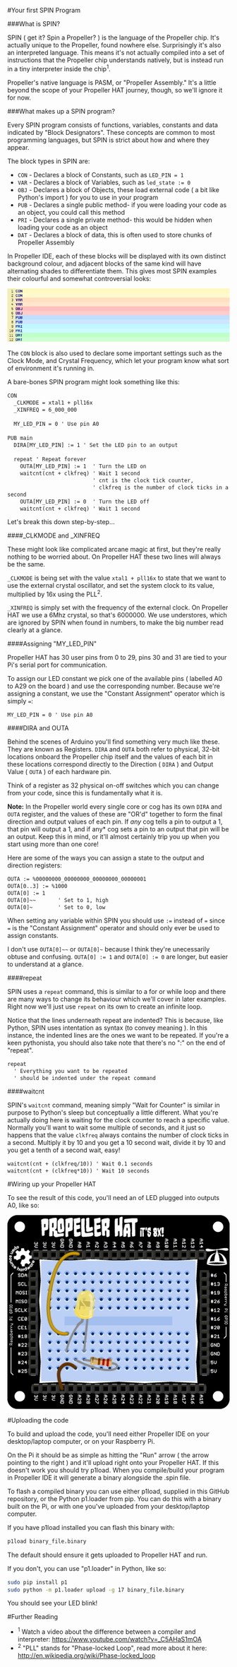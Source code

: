 <!--
---
title: Writing your first SPIN program
handle: writing-your-first-spin-program
type: tutorial
summary: A brief introduction to SPIN, the language of the Propeller, and your first Blink program
author: Phil Howard
products: [propeller-hat]
tags: [Propeller HAT, Raspberry Pi, Microcontroller, SPIN, Programming]
images: [images/tba.png]
difficulty: Intermediate
-->
#Your first SPIN Program

###What is SPIN?

SPIN ( get it? Spin a Propeller? ) is the language of the Propeller chip. It's actually unique to the Propeller,
found nowhere else. Surprisingly it's also an interpreted language. This means it's not actually compiled into a set of
instructions that the Propeller chip understands natively, but is instead run in a tiny interpreter inside the chip<sup>1</sup>.

Propeller's native language is PASM, or "Propeller Assembly." It's a little beyond the scope of your Propeller HAT journey,
though, so we'll ignore it for now.

###What makes up a SPIN program?

Every SPIN program consists of functions, variables, constants and data indicated by "Block Designators". These concepts
are common to most programming languages, but SPIN is strict about how and where they appear.

The block types in SPIN are:

* `CON` - Declares a block of Constants, such as `LED_PIN = 1`
* `VAR` - Declares a block of Variables, such as `led_state := 0`
* `OBJ` - Declares a block of Objects, these load external code ( a bit like Python's import ) for you to use in your program
* `PUB` - Declares a single public method- if you were loading your code as an object, you could call this method
* `PRI` - Declares a single private method- this would be hidden when loading your code as an object
* `DAT` - Declares a block of data, this is often used to store chunks of Propeller Assembly

In Propeller IDE, each of these blocks will be displayed with its own distinct background colour, and adjacent blocks of
the same kind will have alternating shades to differentiate them. This gives most SPIN examples their colourful and
somewhat controversial looks:

![I can SPIN a rainbow!](images/i-can-spin-a-rainbow.png)

The `CON` block is also used to declare some important settings such as the Clock Mode, and Crystal Frequency, which
let your program know what sort of environment it's running in.

A bare-bones SPIN program might look something like this:

```spin
CON
  _CLKMODE = xtal1 + pll16x
  _XINFREQ = 6_000_000
  
  MY_LED_PIN = 0 ' Use pin A0
  
PUB main
  DIRA[MY_LED_PIN] := 1 ' Set the LED pin to an output
  
  repeat ' Repeat forever
    OUTA[MY_LED_PIN] := 1  ' Turn the LED on
    waitcnt(cnt + clkfreq) ' Wait 1 second 
                           ' cnt is the clock tick counter, 
                           ' clkfreq is the number of clock ticks in a second
    OUTA[MY_LED_PIN] := 0  ' Turn the LED off
    waitcnt(cnt + clkfreq) ' Wait 1 second 
```

Let's break this down step-by-step...

####_CLKMODE and _XINFREQ

These might look like complicated arcane magic at first, but they're really nothing to be worried about.
On Propeller HAT these two lines will always be the same.

`_CLKMODE` is being set with the value `xtal1 + pll16x` to state that we want to use the external crystal oscillator,
and set the system clock to its value, multiplied by 16x using the PLL<sup>2</sup>.

`_XINFREQ` is simply set with the frequency of the external clock. On Propeller HAT we use a 6Mhz crystal, so that's 6000000.
We use understores, which are ignored by SPIN when found in numbers, to make the big number read clearly at a glance.

####Assigning "MY_LED_PIN"

Propeller HAT has 30 user pins from 0 to 29, pins 30 and 31 are tied to your Pi's serial port for communication.

To assign our LED constant we pick one of the available pins ( labelled A0 to A29 on the board ) and use the corresponding
number. Because we're assigning a constant, we use the "Constant Assignment" operator which is simply `=`:

```spin
MY_LED_PIN = 0 ' Use pin A0
```

####DIRA and OUTA

Behind the scenes of Arduino you'll find something very much like these. They are known as Registers. `DIRA` and `OUTA` both refer to physical, 32-bit locations onboard the Propeller chip itself and the values of each bit in these locations correspond directly to the Direction ( `DIRA` ) and Output Value ( `OUTA` ) of each hardware pin.

Think of a register as 32 physical on-off switches which you can change from your code, since this is fundamentally what it is. 

**Note:** In the Propeller world every single core or cog has its own `DIRA` and `OUTA` register, and the values of these are "OR'd" together to form the final direction and output values of each pin. If *any* cog tells a pin to output a 1, that pin will output a 1, and if any* cog sets a pin to an output that pin will be an output. Keep this in mind, or it'll almost certainly trip you up when you start using more than one core!

Here are some of the ways you can assign a state to the output and direction registers:

```spin
OUTA := %00000000_00000000_00000000_00000001
OUTA[0..3] := %1000
OUTA[0] := 1
OUTA[0]~~       ' Set to 1, high
OUTA[0]~        ' Set to 0, low
```

When setting any variable within SPIN you should use `:=` instead of `=` since `=` is the "Constant Assignment" operator
and should only ever be used to assign constants.

I don't use `OUTA[0]~~` or `OUTA[0]~` because I think they're unecessarily obtuse and confusing. `OUTA[0] := 1` and `OUTA[0] := 0` are longer, but easier to understand at a glance.

####repeat

SPIN uses a `repeat` command, this is similar to a for or while loop and there are many ways to change its behaviour which we'll cover in later examples. Right now we'll just use `repeat` on its own to create an infinite loop.

Notice that the lines underneath repeat are indented? This is because, like Python, SPIN uses intentation as syntax (to convey meaning ). In this instance, the indented lines are the ones we want to be repeated. If you're a keen pythonista, you should also take note that there's no ":" on the end of "repeat".

```spin
repeat
  ' Everything you want to be repeated
  ' should be indented under the repeat command
```

####waitcnt

SPIN's `waitcnt` command, meaning simply "Wait for Counter" is similar in purpose to Python's sleep but conceptually a little different. What you're actually doing here is waiting for the clock counter to reach a specific value. Normally you'll want to wait some multiple of seconds, and it just so happens that the value `clkfreq` always contains the number of clock ticks in a second. Multiply it by 10 and you get a 10 second wait, divide it by 10 and you get a tenth of a second wait, easy!

```spin
waitcnt(cnt + (clkfreq/10)) ' Wait 0.1 seconds
waitcnt(cnt + (clkfreq*10)) ' Wait 10 seconds
```

#Wiring up your Propeller HAT

To see the result of this code, you'll need an of LED plugged into outputs A0, like so:

![Propeller Multicore Layout](images/layout-your-first-spin.png)

#Uploading the code

To build and upload the code, you'll need either Propeller IDE on your desktop/laptop computer, or on your Raspberry Pi.

On the Pi it should be as simple as hitting the "Run" arrow ( the arrow pointing to the right ) and it'll upload
right onto your Propeller HAT. If this doesn't work you should try p1load. When you compile/build your program in
Propeller IDE it will generate a binary alongside the .spin file.

To flash a compiled binary you can use either p1load, supplied in this GitHub repository,
or the Python p1.loader from pip. You can do this with a binary built on the Pi, or with one you've uploaded
from your desktop/laptop computer.

If you have p1load installed you can flash this binary with:

```bash
p1load binary_file.binary
```

The default should ensure it gets uploaded to Propeller HAT and run.

If you don't, you can use "p1.loader" in Python, like so:

```bash
sudo pip install p1
sudo python -m p1.loader upload -g 17 binary_file.binary
```

You should see your LED blink!

#Further Reading

* <sup>1</sup> Watch a video about the difference between a compiler and interpreter: https://www.youtube.com/watch?v=_C5AHaS1mOA
* <sup>2</sup> "PLL" stands for "Phase-locked Loop", read more about it here: http://en.wikipedia.org/wiki/Phase-locked_loop
